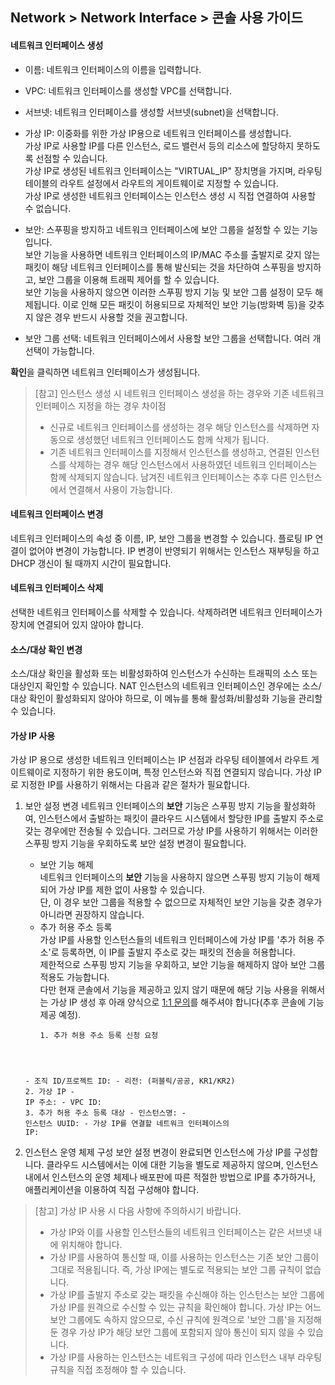 ## Network > Network Interface > 콘솔 사용 가이드


#### 네트워크 인터페이스 생성

* 이름: 네트워크 인터페이스의 이름을 입력합니다.

* VPC: 네트워크 인터페이스를 생성할 VPC를 선택합니다.

* 서브넷: 네트워크 인터페이스를 생성할 서브넷(subnet)을 선택합니다.

* 가상 IP: 이중화를 위한 가상 IP용으로 네트워크 인터페이스를 생성합니다.<br>가상 IP로 사용할 IP를 다른 인스턴스, 로드 밸런서 등의 리소스에 할당하지 못하도록 선점할 수 있습니다.<br>가상 IP로 생성된 네트워크 인터페이스는 "VIRTUAL_IP" 장치명을 가지며, 라우팅 테이블의 라우트 설정에서 라우트의 게이트웨이로 지정할 수 있습니다.<br>가상 IP로 생성한 네트워크 인터페이스는 인스턴스 생성 시 직접 연결하여 사용할 수 없습니다.

* 보안: 스푸핑을 방지하고 네트워크 인터페이스에 보안 그룹을 설정할 수 있는 기능입니다.<br>보안 기능을 사용하면 네트워크 인터페이스의 IP/MAC 주소를 출발지로 갖지 않는 패킷이 해당 네트워크 인터페이스를 통해 발신되는 것을 차단하여 스푸핑을 방지하고, 보안 그룹을 이용해 트래픽 제어를 할 수 있습니다. <br>보안 기능을 사용하지 않으면 이러한 스푸핑 방지 기능 및 보안 그룹 설정이 모두 해제됩니다. 이로 인해 모든 패킷이 허용되므로 자체적인 보안 기능(방화벽 등)을 갖추지 않은 경우 반드시 사용할 것을 권고합니다.

* 보안 그룹 선택: 네트워크 인터페이스에서 사용할 보안 그룹을 선택합니다. 여러 개 선택이 가능합니다.

**확인**을 클릭하면 네트워크 인터페이스가 생성됩니다.

> [참고] 인스턴스 생성 시 네트워크 인터페이스 생성을 하는 경우와 기존 네트워크 인터페이스 지정을 하는 경우 차이점
>
> * 신규로 네트워크 인터페이스를 생성하는 경우
>   해당 인스턴스를 삭제하면 자동으로 생성했던 네트워크 인터페이스도 함께 삭제가 됩니다.
> * 기존 네트워크 인터페이스를 지정해서 인스턴스를 생성하고, 연결된 인스턴스를 삭제하는 경우
>   해당 인스턴스에서 사용하였던 네트워크 인터페이스는 함께 삭제되지 않습니다. 남겨진 네트워크 인터페이스는 추후 다른 인스턴스에서 연결해서 사용이 가능합니다.


#### 네트워크 인터페이스 변경
네트워크 인터페이스의 속성 중 이름, IP, 보안 그룹을 변경할 수 있습니다.
플로팅 IP 연결이 없어야 변경이 가능합니다.
IP 변경이 반영되기 위해서는 인스턴스 재부팅을 하고 DHCP 갱신이 될 때까지 시간이 필요합니다.

#### 네트워크 인터페이스 삭제
선택한 네트워크 인터페이스를 삭제할 수 있습니다.
삭제하려면 네트워크 인터페이스가 장치에 연결되어 있지 않아야 합니다.

#### 소스/대상 확인 변경
소스/대상 확인을 활성화 또는 비활성화하여 인스턴스가 수신하는 트래픽의 소스 또는 대상인지 확인할 수 있습니다.
NAT 인스턴스의 네트워크 인터페이스인 경우에는 소스/대상 확인이 활성화되지 않아야 하므로, 이 메뉴를 통해 활성화/비활성화 기능을 관리할 수 있습니다.

#### 가상 IP 사용
가상 IP 용으로 생성한 네트워크 인터페이스는 IP 선점과 라우팅 테이블에서 라우트 게이트웨이로 지정하기 위한 용도이며, 특정 인스턴스와 직접 연결되지 않습니다.
가상 IP로 지정한 IP를 사용하기 위해서는 다음과 같은 절차가 필요합니다.

1. 보안 설정 변경
네트워크 인터페이스의 **보안** 기능은 스푸핑 방지 기능을 활성화하여, 인스턴스에서 출발하는 패킷이 클라우드 시스템에서 할당한 IP를 출발지 주소로 갖는 경우에만 전송될 수 있습니다.
그러므로 가상 IP를 사용하기 위해서는 이러한 스푸핑 방지 기능을 우회하도록 보안 설정 변경이 필요합니다.
    * 보안 기능 해제<br>
        네트워크 인터페이스의 **보안** 기능을 사용하지 않으면 스푸핑 방지 기능이 해제되어 가상 IP를 제한 없이 사용할 수 있습니다.<br>
        단, 이 경우 보안 그룹을 적용할 수 없으므로 자체적인 보안 기능을 갖춘 경우가 아니라면 권장하지 않습니다.
    * 추가 허용 주소 등록<br>
        가상 IP를 사용할 인스턴스들의 네트워크 인터페이스에 가상 IP를 '추가 허용 주소'로 등록하면, 이 IP를 출발지 주소로 갖는 패킷의 전송을 허용합니다.<br>
        제한적으로 스푸핑 방지 기능을 우회하고, 보안 기능을 해제하지 않아 보안 그룹 적용도 가능합니다.<br>
        다만 현재 콘솔에서 기능을 제공하고 있지 않기 때문에 해당 기능 사용을 위해서는 가상 IP 생성 후 아래 양식으로 [1:1 문의](https://www.nhncloud.com/kr/support/inquiry)를 해주셔야 합니다(추후 콘솔에 기능 제공 예정).
        <pre><code class="language-console">1. 추가 허용 주소 등록 신청 요청
   \- 조직 ID/프로젝트 ID:
   \- 리전: (퍼블릭/공공, KR1/KR2)<br>2. 가상 IP
   \- IP 주소:
   \- VPC ID:<br>3. 추가 허용 주소 등록 대상
   \- 인스턴스명: 
   \- 인스턴스 UUID:
   \- 가상 IP를 연결할 네트워크 인터페이스의 IP:</code></pre>   

2. 인스턴스 운영 체제 구성
보안 설정 변경이 완료되면 인스턴스에 가상 IP를 구성합니다. 클라우드 시스템에서는 이에 대한 기능을 별도로 제공하지 않으며, 인스턴스 내에서 인스턴스의 운영 체제나 배포판에 따른 적절한 방법으로 IP를 추가하거나, 애플리케이션을 이용하여 직접 구성해야 합니다.

> [참고] 가상 IP 사용 시 다음 사항에 주의하시기 바랍니다.
> * 가상 IP와 이를 사용할 인스턴스들의 네트워크 인터페이스는 같은 서브넷 내에 위치해야 합니다.
> * 가상 IP를 사용하여 통신할 때, 이를 사용하는 인스턴스는 기존 보안 그룹이 그대로 적용됩니다. 즉, 가상 IP에는 별도로 적용되는 보안 그룹 규칙이 없습니다.
> * 가상 IP를 출발지 주소로 갖는 패킷을 수신해야 하는 인스턴스는 보안 그룹에 가상 IP를 원격으로 수신할 수 있는 규칙을 확인해야 합니다.
>    가상 IP는 어느 보안 그룹에도 속하지 않으므로, 수신 규칙에 원격으로 '보안 그룹'을 지정해 둔 경우 가상 IP가 해당 보안 그룹에 포함되지 않아 통신이 되지 않을 수 있습니다.
> * 가상 IP를 사용하는 인스턴스는 네트워크 구성에 따라 인스턴스 내부 라우팅 규칙을 직접 조정해야 할 수 있습니다.
